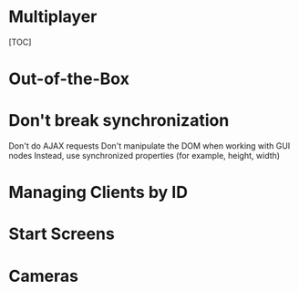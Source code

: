 <h1>Multiplayer</h1>

[TOC]

# Out-of-the-Box

# Don't break synchronization

Don't do AJAX requests
Don't manipulate the DOM when working with GUI nodes
	Instead, use synchronized properties (for example, height, width)


# Managing Clients by ID

# Start Screens

# Cameras